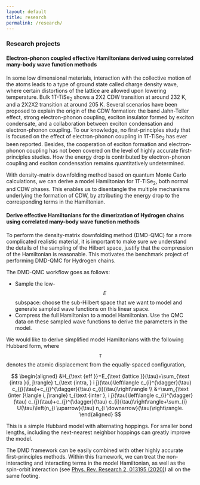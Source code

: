 ```yaml
---
layout: default
title: research
permalink: /research/
---
```


### Research projects

#### Electron-phonon coupled effective Hamiltonians derived using correlated many-body wave function methods

In some low dimensional meterials, interaction with the collective motion of the atoms leads to a type of ground state called charge density wave, where certain distortions of the lattice are allowed upon lowering temperature.
Bulk 1T-TiSe<sub>2</sub> shows a 2X2 CDW transition at around 232 K, and a 2X2X2 transition at around 205 K. 
Several scenarios have been proposed to explain the origin of the CDW formation: the band Jahn-Teller effect, strong electron-phonon coupling, exciton insulator formed by exciton condensate, and a collaboration between exciton condensation and electron-phonon coupling.
To our knowledge, no first-principles study that is focused on the effect of electron-phonon coupling in 1T-TiSe<sub>2</sub> has ever been reported.
Besides, the cooperation of exciton formation and electron-phonon coupling has not been covered on the level of highly accurate first-principles studies. 
How the energy drop is contributed by electron-phonon coupling and exciton condensation remains quantitatively undetermined.

With density-matrix downfolding method based on quantum Monte Carlo calculations, we can derive a model Hamiltonian for 1T-TiSe<sub>2</sub>, both normal and CDW phases.
This enables us to disentangle the multiple mechanisms underlying the formation of CDW, by attributing the energy drop to the corresponding terms in the Hamiltonian.
 


#### Derive effective Hamiltonians for the dimerization of Hydrogen chains using correlated many-body wave function methods

To perform the density-matrix downfolding method (DMD-QMC) for a more complicated realistic material, it is important to make sure we understand the details of the sampling of the Hilbert space, justify that the compression of the Hamiltonian is reasonable. 
This motivates the benchmark project of performing DMD-QMC for Hydrogen chains. 

The DMD-QMC workflow goes as follows:
- Sample the low-$$E$$ subspace: choose the sub-Hilbert space that we want to model and generate sampled wave functions on this linear space.
- Compress the full Hamiltonian to a model Hamiltonian. Use the QMC data on these sampled wave functions to derive the parameters in the model.  

We would like to derive simplified model Hamiltonians with the following Hubbard form, where $$\tau$$ denotes the atomic displacement from the equally-spaced configuration,

$$ \begin{aligned}
&H_{\text {eff }}=E_{\text {lattice }}(\tau)+\sum_{\text {intra }(i, j\rangle} t_{\text {intra, } i j}(\tau)\left\langle c_{i}^{\dagger}(\tau) c_{j}(\tau)+c_{j}^{\dagger}(\tau) c_{i}(\tau)\right\rangle \\
&+\sum_{\text {inter }\langle i, j\rangle} t_{\text {inter }, i j}(\tau)\left\langle c_{i}^{\dagger}(\tau) c_{j}(\tau)+c_{j}^{\dagger}(\tau) c_{i}(\tau)\right\rangle+\sum_{i} U(\tau)\left(n_{i \uparrow}(\tau) n_{i \downarrow}(\tau)\right\rangle.
\end{aligned} $$

This is a simple Hubbard model with alternating hoppings. 
For smaller bond lengths, including the next-nearest neighbor hoppings can greatly improve the model. 

The DMD framework can be easily combined with other highly accurate first-principles methods. 
Within this framework, we can treat the non-interacting and interacting terms in the model Hamiltonian, as well as the spin-orbit interaction (see [Phys. Rev. Research 2, 013195 (2020)](https://journals.aps.org/prresearch/abstract/10.1103/PhysRevResearch.2.013195)) all on the same footing.





